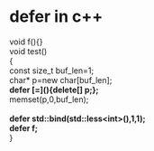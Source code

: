 # defer in c++
void f(){}<br/>
void test()<br/>
{<br/>
  const size_t buf_len=1;<br/>
  char* p=new char[buf_len];<br/>
  <strong>defer \[=\](){delete[] p;};<br/></strong>
  memset(p,0,buf_len);<br/>
  <br/>
  <strong>defer std::bind(std::less\<int\>(),1,1);<br/></strong>
  <strong>defer f;<br/></strong>
}<br/>
